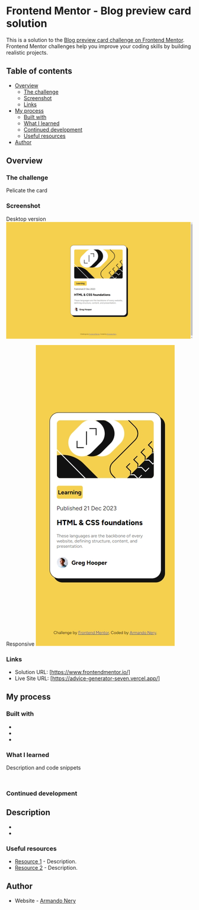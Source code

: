 # Frontend Mentor - Blog preview card solution

This is a solution to the [Blog preview card challenge on Frontend Mentor](https://www.frontendmentor.io/challenges/blog-preview-card-ckPaj01IcS). Frontend Mentor challenges help you improve your coding skills by building realistic projects.

## Table of contents

- [Overview](#overview)
  - [The challenge](#the-challenge)
  - [Screenshot](#screenshot)
  - [Links](#links)
- [My process](#my-process)
  - [Built with](#built-with)
  - [What I learned](#what-i-learned)
  - [Continued development](#continued-development)
  - [Useful resources](#useful-resources)
- [Author](#author)

## Overview

### The challenge
Pelicate the card

### Screenshot
Desktop version
![](./solutions/Desktop.jpeg)

Responsive
![](./solutions/Mobile.jpeg)

### Links
- Solution URL: [https://www.frontendmentor.io/]
- Live Site URL: [https://advice-generator-seven.vercel.app/]

## My process

### Built with
-
-
-

### What I learned
Description and code snippets
```js
```

```css
```

### Continued development
Description
-
-
-

### Useful resources

- [Resource 1](https://resource1.com) - Description.
- [Resource 2](https://resource2.com) - Description.

## Author

- Website - [Armando Nery](https://portfolio-armandonery.vercel.app/)